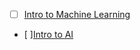 * [ ] [Intro to Machine Learning](https://www.udacity.com/course/intro-to-machine-learning--ud120)
* [ ][Intro to AI](https://www.udacity.com/course/intro-to-artificial-intelligence--cs271)
